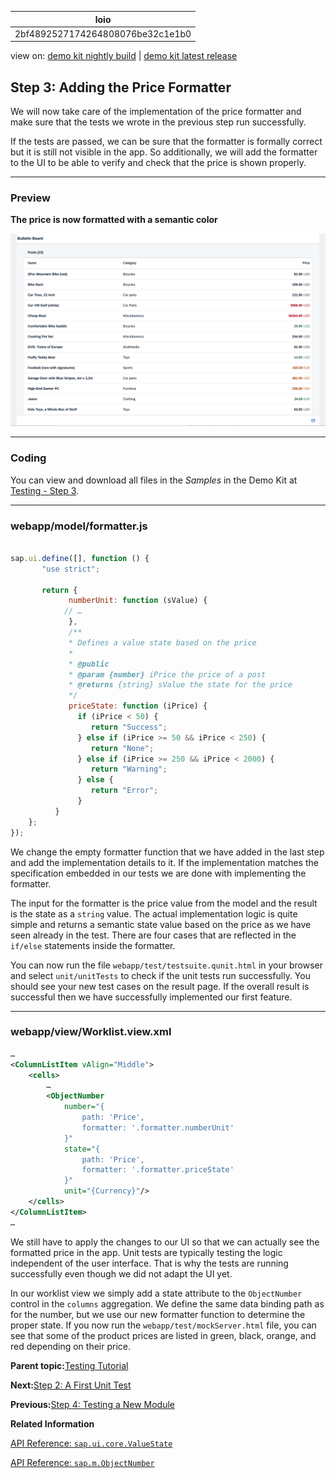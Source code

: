 <!-- loio2bf4892527174264808076be32c1e1b0 -->

| loio |
| -----|
| 2bf4892527174264808076be32c1e1b0 |

<div id="loio">

view on: [demo kit nightly build](https://sdk.openui5.org/nightly/#/topic/2bf4892527174264808076be32c1e1b0) | [demo kit latest release](https://sdk.openui5.org/topic/2bf4892527174264808076be32c1e1b0)</div>

## Step 3: Adding the Price Formatter

We will now take care of the implementation of the price formatter and make sure that the tests we wrote in the previous step run successfully.

If the tests are passed, we can be sure that the formatter is formally correct but it is still not visible in the app. So additionally, we will add the formatter to the UI to be able to verify and check that the price is shown properly.

***

### Preview

  
  
**The price is now formatted with a semantic color**

![](images/loio436054fd57104e89b98dd2dc9a834211_LowRes.jpg "The price is now formatted with a semantic color")

***

### Coding

You can view and download all files in the *Samples* in the Demo Kit at [Testing - Step 3](https://sdk.openui5.org/entity/sap.m.tutorial.testing/sample/sap.m.tutorial.testing.03).

***

### webapp/model/formatter.js

```js

sap.ui.define([], function () {
	   "use strict";

	   return {
		     numberUnit: function (sValue) {
			// …
		     },
		     /**
		     * Defines a value state based on the price
		     *
		     * @public
		     * @param {number} iPrice the price of a post
		     * @returns {string} sValue the state for the price
		     */
		     priceState: function (iPrice) {
			   if (iPrice < 50) {
				  return "Success";
			   } else if (iPrice >= 50 && iPrice < 250) {
				  return "None";
			   } else if (iPrice >= 250 && iPrice < 2000) {
				  return "Warning";
			   } else {
				  return "Error";
			   }
		  }
	};
});
```

We change the empty formatter function that we have added in the last step and add the implementation details to it. If the implementation matches the specification embedded in our tests we are done with implementing the formatter.

The input for the formatter is the price value from the model and the result is the state as a `string` value. The actual implementation logic is quite simple and returns a semantic state value based on the price as we have seen already in the test. There are four cases that are reflected in the `if/else` statements inside the formatter.

You can now run the file `webapp/test/testsuite.qunit.html` in your browser and select `unit/unitTests` to check if the unit tests run successfully. You should see your new test cases on the result page. If the overall result is successful then we have successfully implemented our first feature.

***

### webapp/view/Worklist.view.xml

```xml
…
<ColumnListItem vAlign="Middle">
	<cells>
		…
		<ObjectNumber
			number="{
				path: 'Price',
				formatter: '.formatter.numberUnit'
			}"
			state="{
				path: 'Price',
				formatter: '.formatter.priceState'
			}"
			unit="{Currency}"/>
	</cells>
</ColumnListItem>
…
```

We still have to apply the changes to our UI so that we can actually see the formatted price in the app. Unit tests are typically testing the logic independent of the user interface. That is why the tests are running successfully even though we did not adapt the UI yet.

In our worklist view we simply add a state attribute to the `ObjectNumber` control in the `columns` aggregation. We define the same data binding path as for the number, but we use our new formatter function to determine the proper state. If you now run the `webapp/test/mockServer.html` file, you can see that some of the product prices are listed in green, black, orange, and red depending on their price.

**Parent topic:**[Testing Tutorial](Testing_Tutorial_291c912.md "In this tutorial we will test application functionality with the testing tools that are delivered with OpenUI5. At different steps of this tutorial you will write tests using QUnit, OPA5, and the OData V2 mock server. Additionally, you will learn about testing strategies, Test Driven Development (TDD), and much more.")

**Next:**[Step 2: A First Unit Test](Step_2_A_First_Unit_Test_b81736e.md "In this step we will analyze the unit testing infrastructure and write a first unit test.")

**Previous:**[Step 4: Testing a New Module](Step_4_Testing_a_New_Module_a5bb7a6.md "In the first unit test we have just extended the formatters module with a new function. Now we will write a unit test that will test the functionality of an entirely new module.")

**Related Information**  


[API Reference: `sap.ui.core.ValueState`](https://sdk.openui5.org/api/sap.ui.core.ValueState)

[API Reference: `sap.m.ObjectNumber`](https://sdk.openui5.org/api/sap.m.ObjectNumber)

